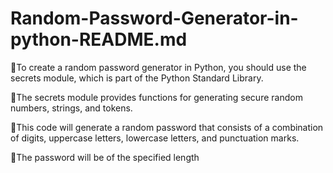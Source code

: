 # Random-Password-Generator-in-python-README.md

🔰To create a random password generator in Python, you should use the secrets module, which is part of the Python Standard Library.

🔰The secrets module provides functions for generating secure random numbers, strings, and tokens.

🔰This code will generate a random password that consists of a combination of digits, uppercase letters, lowercase letters, and punctuation marks. 

🔰The password will be of the specified length
